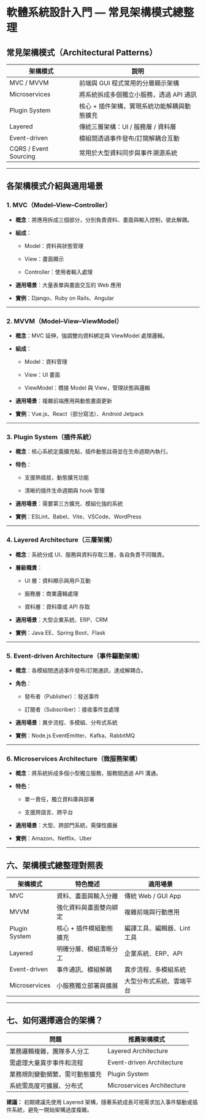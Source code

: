 # 軟體系統設計入門 — 常見架構模式總整理

## 常見架構模式（Architectural Patterns）

| 架構模式              | 說明                                        |
| --------------------- | ------------------------------------------- |
| MVC / MVVM            | 前端與 GUI 程式常用的分層顯示架構           |
| Microservices         | 將系統拆成多個獨立小服務，透過 API 通訊     |
| Plugin System         | 核心 + 插件架構，實現系統功能解耦與動態擴充 |
| Layered               | 傳統三層架構：UI / 服務層 / 資料層          |
| Event-driven          | 模組間透過事件發布/訂閱解耦合互動           |
| CQRS / Event Sourcing | 常用於大型資料同步與事件溯源系統            |

---

## 各架構模式介紹與適用場景

### 1. MVC（Model–View–Controller）

- **概念**：將應用拆成三個部分，分別負責資料、畫面與輸入控制，彼此解耦。

- **組成**：

  - Model：資料與狀態管理

  - View：畫面顯示

  - Controller：使用者輸入處理

- **適用場景**：大量表單與畫面交互的 Web 應用

- **實例**：Django、Ruby on Rails、Angular

---

### 2. MVVM（Model–View–ViewModel）

- **概念**：MVC 延伸，強調雙向資料綁定與 ViewModel 處理邏輯。

- **組成**：

  - Model：資料管理

  - View：UI 畫面

  - ViewModel：橋接 Model 與 View，管理狀態與邏輯

- **適用場景**：複雜前端應用與動態畫面更新

- **實例**：Vue.js、React（部分寫法）、Android Jetpack

---

### 3. Plugin System（插件系統）

- **概念**：核心系統定義擴充點，插件動態註冊並在生命週期內執行。

- **特色**：

  - 支援熱插拔，動態擴充功能

  - 清晰的插件生命週期與 hook 管理

- **適用場景**：需要第三方擴充、模組化強的系統

- **實例**：ESLint、Babel、Vite、VSCode、WordPress

---

### 4. Layered Architecture（三層架構）

- **概念**：系統分成 UI、服務與資料存取三層，各自負責不同職責。

- **層級職責**：

  - UI 層：資料顯示與用戶互動

  - 服務層：商業邏輯處理

  - 資料層：資料庫或 API 存取

- **適用場景**：大型企業系統、ERP、CRM

- **實例**：Java EE、Spring Boot、Flask

---

### 5. Event-driven Architecture（事件驅動架構）

- **概念**：各模組間透過事件發布/訂閱通訊，達成解耦合。

- **角色**：

  - 發布者（Publisher）：發送事件

  - 訂閱者（Subscriber）：接收事件並處理

- **適用場景**：異步流程、多模組、分布式系統

- **實例**：Node.js EventEmitter、Kafka、RabbitMQ

---

### 6. Microservices Architecture（微服務架構）

- **概念**：將系統拆成多個小型獨立服務，服務間透過 API 溝通。

- **特色**：

  - 單一責任，獨立資料庫與部署

  - 支援跨語言、跨平台

- **適用場景**：大型、跨部門系統，需彈性擴展

- **實例**：Amazon、Netflix、Uber

---

## 六、架構模式總整理對照表

| 架構模式      | 特色簡述                | 適用場景                    |
| ------------- | ----------------------- | --------------------------- |
| MVC           | 資料、畫面與輸入分離    | 傳統 Web / GUI App          |
| MVVM          | 強化資料與畫面雙向綁定  | 複雜前端與行動應用          |
| Plugin System | 核心 + 插件模組動態擴充 | 編譯工具、編輯器、Lint 工具 |
| Layered       | 明確分層、模組清晰分工  | 企業系統、ERP、API          |
| Event-driven  | 事件通訊、模組解耦      | 異步流程、多模組系統        |
| Microservices | 小服務獨立部署與擴展    | 大型分布式系統、雲端平台    |

---

## 七、如何選擇適合的架構？

| 問題                           | 推薦架構模式               |
| ------------------------------ | -------------------------- |
| 業務邏輯複雜，團隊多人分工     | Layered Architecture       |
| 需處理大量異步事件和流程       | Event-driven Architecture  |
| 業務規則變動頻繁，需可動態擴充 | Plugin System              |
| 系統需高度可擴展、分布式       | Microservices Architecture |

**建議：**
初期建議先使用 Layered 架構，隨著系統成長可視需求加入事件驅動或插件系統，避免一開始架構過度複雜。
